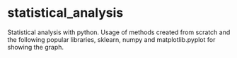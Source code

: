# statistical_analysis
Statistical analysis with python. Usage of methods created from scratch and the following popular libraries, sklearn, numpy and matplotlib.pyplot for showing the graph.  
